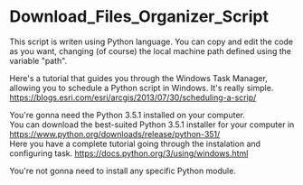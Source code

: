 # Download_Files_Organizer_Script
This script is writen using Python language. You can copy and edit the code as you want, changing (of course) the local machine path defined using the variable "path".  

Here's a tutorial that guides you through the Windows Task Manager, allowing you to schedule a Python script in Windows. It's really simple. https://blogs.esri.com/esri/arcgis/2013/07/30/scheduling-a-scrip/  

You're gonna need the Python 3.5.1 installed on your computer.  
You can download the best-suited Python 3.5.1 installer for your computer in https://www.python.org/downloads/release/python-351/  
Here you have a complete tutorial going through the instalation and configuring task. https://docs.python.org/3/using/windows.html  

You're not gonna need to install any specific Python module.  
